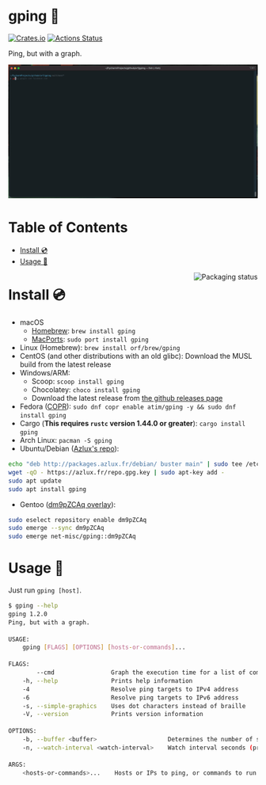 # gping 🚀

[![Crates.io](https://img.shields.io/crates/v/gping.svg)](https://crates.io/crates/gping)
[![Actions Status](https://github.com/orf/gping/workflows/CI/badge.svg)](https://github.com/orf/gping/actions)

Ping, but with a graph.

![](./images/readme-example.gif)

Table of Contents
=================

   * [Install :cd:](#install-cd)
   * [Usage :saxophone:](#usage-saxophone)

<a href="https://repology.org/project/gping/versions">
    <img src="https://repology.org/badge/vertical-allrepos/gping.svg" alt="Packaging status" align="right">
</a>

# Install :cd:

* macOS
  * [Homebrew](https://formulae.brew.sh/formula/gping#default): `brew install gping`
  * [MacPorts](https://ports.macports.org/port/gping/): `sudo port install gping`
* Linux (Homebrew): `brew install orf/brew/gping`
* CentOS (and other distributions with an old glibc): Download the MUSL build from the latest release
* Windows/ARM: 
  * Scoop: `scoop install gping`
  * Chocolatey: `choco install gping`
  * Download the latest release from [the github releases page](https://github.com/orf/gping/releases)
* Fedora ([COPR](https://copr.fedorainfracloud.org/coprs/atim/gping/)): `sudo dnf copr enable atim/gping -y && sudo dnf install gping`
* Cargo (**This requires `rustc` version 1.44.0 or greater**): `cargo install gping`
* Arch Linux: `pacman -S gping`
* Ubuntu/Debian ([Azlux's repo](http://packages.azlux.fr/)):
```bash
echo "deb http://packages.azlux.fr/debian/ buster main" | sudo tee /etc/apt/sources.list.d/azlux.list
wget -qO - https://azlux.fr/repo.gpg.key | sudo apt-key add -
sudo apt update
sudo apt install gping
```
* Gentoo ([dm9pZCAq overlay](https://github.com/gentoo-mirror/dm9pZCAq)):
```sh
sudo eselect repository enable dm9pZCAq
sudo emerge --sync dm9pZCAq
sudo emerge net-misc/gping::dm9pZCAq
```

# Usage :saxophone:

Just run `gping [host]`.

```bash
$ gping --help
gping 1.2.0
Ping, but with a graph.

USAGE:
    gping [FLAGS] [OPTIONS] [hosts-or-commands]...

FLAGS:
        --cmd                Graph the execution time for a list of commands rather than pinging hosts
    -h, --help               Prints help information
    -4                       Resolve ping targets to IPv4 address
    -6                       Resolve ping targets to IPv6 address
    -s, --simple-graphics    Uses dot characters instead of braille
    -V, --version            Prints version information

OPTIONS:
    -b, --buffer <buffer>                    Determines the number of seconds to display in the graph. [default: 30]
    -n, --watch-interval <watch-interval>    Watch interval seconds (provide partial seconds like '0.5') [default: 0.5]

ARGS:
    <hosts-or-commands>...    Hosts or IPs to ping, or commands to run if --cmd is provided.
```
